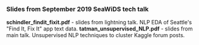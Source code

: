 ### Slides from September 2019 SeaWiDS tech talk
**schindler_findit_fixit.pdf** - slides from lightning talk. NLP EDA of Seattle's "Find It, Fix It" app text data.
**tatman_unsupervised_NLP.pdf** - slides from main talk. Unsupervised NLP techniques to cluster Kaggle forum posts. 
